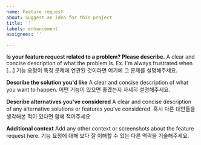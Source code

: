 ```yaml
---
name: Feature request
about: Suggest an idea for this project
title: ''
labels: enhancement
assignees: ''

---
```


**Is your feature request related to a problem? Please describe.**
A clear and concise description of what the problem is. Ex. I'm always frustrated when [...]
기능 요청이 특정 문제에 연관된 것이라면 여기에 그 문제를 설명해주세요.

**Describe the solution you'd like**
A clear and concise description of what you want to happen.
어떤 기능이 있으면 좋겠는지 자세히 설명해주세요.

**Describe alternatives you've considered**
A clear and concise description of any alternative solutions or features you've considered.
혹시 다른 대안들을 생각해본 적이 있다면 함께 적어주세요.

**Additional context**
Add any other context or screenshots about the feature request here.
기능 요청에 대해 보다 잘 이해할 수 있는 다른 맥락을 기술해주세요.
